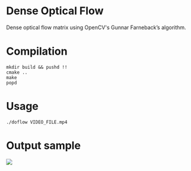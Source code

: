 # Dense Optical Flow

Dense optical flow matrix using OpenCV's Gunnar Farneback’s algorithm.

# Compilation

```
mkdir build && pushd !!
cmake ..
make
popd

```

# Usage

```
./doflow VIDEO_FILE.mp4
```

# Output sample

![](running.gif)
